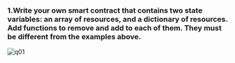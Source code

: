### 1.Write your own smart contract that contains two state variables: an array of resources, and a dictionary of resources. Add functions to remove and add to each of them. They must be different from the examples above.

![q01](https://user-images.githubusercontent.com/104469719/166898502-35881ae5-d8eb-4df2-acbe-8d9388f831d8.PNG)

